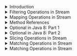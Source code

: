 <details>
<summary>Introduction</summary>

Introduces the Stream API.

The following topics are covered:
- Stream creation
  - a) `Stream.of(v1, v2, v3, ...)`
  - b) `List.stream()`
- The Stream interfaces
  - Intermediate operations
  - Terminal operations

The addition of the `Stream` API was one of the major features added to Java 8. A `Stream` in Java can be defined as a sequence of elements from a source that supports aggregate operations on its elements. The source here refers to collections or arrays that provide data to a stream.

A few important points about streams are:
1. A stream is not a data structure itself. It is a bunch of operations applied to a source. The source can be collections, arrays or I/O channels.
2. Streams don’t change the original data structure.
3. There can be zero or more intermediate operations that transform a stream into another stream.
4. Each intermediate operation is lazily executed (This will be discussed later).
5. Terminal operations produce the result of the stream.

### Stream creation

Streams can be created from different element sources, e.g., a collection or an array with the help of `stream()` and `of()` methods. Below are the different ways to create a stream.

### a) `Stream.of(v1, v2, v3, ...)`

In the below example, we are creating a stream of integers using the `Stream.of()` method.

```java
import java.util.stream.Stream;

public class StreamDemo {
    public static void main(String[] args) {
        Stream<Integer> stream = Stream.of(1,2,3,4,5,6,7,8,9);
        stream.forEach(p -> System.out.println(p));
    }
}
```

#### Output

```
1
2
3
4
5
6
7
8
9
```

### b) `List.stream()`

In the below example, we are creating a stream from a `List`.

```java
import java.util.ArrayList;
import java.util.List;
import java.util.stream.Stream;

public class StreamDemo {
    public static void main(String[] args) {
        List<String> list = new ArrayList<>();
        list.add("a");
        list.add("b");
        list.add("c");
        list.add("d");

        Stream<String> stream = list.stream();
        stream.forEach(p -> System.out.println(p));
    }
}
```

#### Output

```
a
b
c
d
```

### The Stream interfaces

The Stream API defines a few interfaces such as `Stream`, `IntStream`, `LongStream`, etc.

The `Stream<T>` interface is for object elements. For primitives, it defines `IntStream`, `LongStream` and `DoubleStream` interfaces.

It is a good practice to use primitive streams if you are dealing with primitives because wrapping primitives to objects and auto-boxing is a costly process.

Below is the complete list of methods defined in Stream API.

![img.png](img/01.png)

The methods defined by these interfaces can be divided into the following two categories:

### Intermediate operations

These methods do not produce any results. They usually accept functional interfaces as parameters and always return a new stream. Some examples of intermediate operations are `filter()`, `map()`, etc.

### Terminal operations

These methods produce some results, e.g., `count()`, `toArray(..)`, and `collect(..)`.

The streams operations can be further classified as:
1. filtering
2. slicing
3. mapping
4. matching and finding
5. reduction
6. collect

This was the basic introduction to streams. In subsequent sections, we will explore each of these operations. We will also look at how these methods are combined to process collections.

---

The next section discusses the filtering operations in `Stream`.

</details>


<details>
<summary>Filtering Operations in Stream</summary>

Discusses filtering operations in `Stream`.

The following topics are covered:
- `filter()` method
- `filter()` with custom object
- `filter()` chaining

The filtering operations filters the given stream and returns a new stream, which contains only those elements that are required for the next operation.

### `filter()` method

The `Stream` interface has a `filter()` method to filter a stream. This is an intermediate operation. Below is the method definition of the `filter()` method.

`Stream filter(Predicate<? super T> predicate)`

**Parameter**: A predicate to apply to each element to determine if it should be included.

**Return Type**: It returns a stream consisting of the elements of this stream that match the given predicate.

```java
import java.util.ArrayList;
import java.util.List;
import java.util.stream.Stream;

public class StreamDemo {
    public static void main(String[] args) {
        //Created a list of integers
        List<Integer> list = new ArrayList<>();
        list.add(1);
        list.add(12);
        list.add(23);
        list.add(45);
        list.add(6);

        list.stream()                           // Created a stream from the list
                .filter(num -> num > 10)        // filter() operation to get only numbers greater than 10
                .forEach(System.out::println);  // Printing each number in the list after filtering.

        // Again, printing the elements of `List` to show that the original list is not modified.
        System.out.println("Original list is not modified");
        list.stream().forEach(System.out::println);
    }
}
```

#### Output

```
12
23
45
Original list is not modified
1
12
23
45
6
```

In the above example, we created a list of integers. We followed the below steps:
1. Create a stream from the list.
2. Apply a `filter()` operation on this stream. We want to print only those numbers which are **greater than 10**, so we add a filter.

Please note that the filter operation *does not modify the original `List`*.

### `filter()` with custom object

Let's look at another example of `filter()` with a custom object.

In the below example, we are using multiple conditions in the filter method.

```java
import java.util.ArrayList;
import java.util.List;

public class StreamDemo {
    public static void main(String[] args) {
        List<Person> list = new ArrayList<>();  // Create a list of Person object.
        list.add(new Person("Dave", 23));
        list.add(new Person("Joe", 18));
        list.add(new Person("Ryan", 54));
        list.add(new Person("Iyan", 5));
        list.add(new Person("Ray", 63));

        // We are filtering out those persons whose age is more than 18 and less than 60.
        list.stream()
                .filter(person -> person.getAge() > 18 && person.getAge() < 60)
                .forEach(System.out::println);
    }
}

class Person {
    String name;
    int age;

    Person(String name, int age) {
        this.name = name;
        this.age = age;
    }

    public String getName() { return name; }

    public int getAge() { return age; }

    @Override
    public String toString() {
        return "Person{" +
                "name='" + name + '\'' +
                ", age=" + age +
                '}';
    }
}
```

#### Output

```
Person{name='Dave', age=23}
Person{name='Ryan', age=54}
```

In the above example, multiple conditions were used inside the filter.

### `filter()` chaining

In the above example, we wrote all the conditions in a single filter.

We can also chain the filter method to make the code more readable.

```java
import java.util.ArrayList;
import java.util.List;

public class StreamDemo {
    public static void main(String[] args) {
        List<Person> list = new ArrayList<>();
        list.add(new Person("Dave", 23));
        list.add(new Person("Joe", 18));
        list.add(new Person("Ryan", 54));
        list.add(new Person("Iyan", 5));
        list.add(new Person("Ray", 63));

        list.stream()
                .filter(person -> person.getName() != null ) // Filtering the object where name is not null
                .filter(person -> person.getAge() > 18 ) // Filtering the objects where age is greater than 18
                .filter(person -> person.getAge() < 60) // Filtering the objects where age is less than 60
                .forEach(System.out::println);
    }
}

class Person {
    String name;
    int age;

    Person(String name, int age) {
        this.name = name;
        this.age = age;
    }

    public String getName() { return name; }
    public int getAge() { return age; }

    @Override
    public String toString() {
        return "Person{" +
                "name='" + name + '\'' +
                ", age=" + age +
                '}';
    }
}
```

#### Output

```
Person{name='Dave', age=23}
Person{name='Ryan', age=54}
```

---

The next section discusses the mapping operations in `Stream`.

</details>


<details>
<summary>Mapping Operations in Stream</summary>

Discusses mapping operations and the different ways to transform a stream.

The following topics are covered:
- Understanding `map()`
- Understanding `mapToInt()`
- Understanding `flatMap()`

Mapping operations are those operations that transform the elements of a stream and return a new stream with transformed elements.

A variety of methods can be used to transform a stream into another stream object. The two most common methods used are `map()` and `flatMap()`.

### Understanding `map()`

The `map()` method takes a lambda expression as its only argument and uses it to change every individual element in the stream. Its return value is a new stream object containing the changed elements.

Below is the method definition:

`<R> Stream<R> map(Function<? super T, ? extends R> mapper)`

**Input Parameter**: A function to apply to each element.

**Return type**: Returns a stream consisting of the results of applying the given function to the elements of the stream.

Let's look at a basic example of `map()`. In the below example, we have a list of names. We need to print all the names on the list in the upper case.

```java
import java.util.ArrayList;
import java.util.List;

public class StreamDemo {
    public static void main(String[] args) {
        List<String> list = new ArrayList<>();
        list.add("Dave");
        list.add("Joe");
        list.add("Ryan");
        list.add("Iyan");
        list.add("Ray");
        // map() is used to convert each name to upper case.
        // Note: The map() method does not modify the original list.
        list.stream()
                .map(name -> name.toUpperCase()) // map() takes an input of Function<T, R> type.
                .forEach(System.out::println);   // forEach() takes an input of Consumer type.
    }
}
```

### Understanding `mapToInt()`

**Problem statement**:

Given a list of words, print the length of each word.

**Solution**:

To solve this problem, we can use a `map()`, which takes `s -> s.length()` lambda expression as input. However, have you noticed anything here?

The input is a string and output is an integer. If we use `map(s -> s.length())`, then it will return a stream of integers.

However, in the first lesson, we discussed that if we are dealing with primitives then we should use primitive flavors of stream.

The `mapToInt()` method comes into the picture here. If we use the `mapToInt()` method instead of `map()`, it will return `IntStream` instead of `Stream`.

So, if we are sure that our function is going to return a primitive, instead of using `map()` use `mapToInt()`, `mapToLong()` or `mapToDouble()`.

```java
import java.util.ArrayList;
import java.util.List;

public class StreamDemo {
    public static void main(String[] args) {
        List<String> list = new ArrayList<>();
        list.add("Dave");
        list.add("Joe");
        list.add("Ryan");
        list.add("Iyan");
        list.add("Ray");

        list.stream()
                .mapToInt(name -> name.length())
                .forEach(System.out::println);
    }
}
```

#### Output

```
4
3
4
4
3
```

### Understanding `flatMap()`

Stream `flatMap()` method is used to flatten a stream of collections to a stream of elements combined from all collections.

Basically, `flatMap()` is used to do following operation:
- `Stream<String[]> -> flatMap -> Stream<String>`
- `Stream<Set<String>> -> flatMap -> Stream<String>`
- `Stream<List<String>> -> flatMap -> Stream<String>`

Now, the question is why do we need to flatten our stream? The reason is that intermediate methods such as `filter()` and `distinct()` do not work on streams of `Collections`.

These methods only work on streams of primitives or objects. So, we need to flatten our stream before using these intermediate functions.

Let's see an example of `flatMap()`. In the below code we have a `List<List<String>>`.

We need to filter the strings and then print the filtered strings. The below code, will not print anything because we are not flattening our stream.

```java
import java.util.ArrayList;
import java.util.Arrays;
import java.util.List;
import java.util.stream.Stream;

public class StreamDemo {
    public static void main(String[] args) {
        List<List<String>> list = new ArrayList<>();
        list.add(Arrays.asList("a","b","c"));
        list.add(Arrays.asList("d","e","f"));
        list.add(Arrays.asList("g","h","i"));
        list.add(Arrays.asList("j","k","l"));

        Stream<List<String>> stream1 = list.stream();
        // `filter()` method do not work on stream of collections.
        Stream<List<String>> stream2 = stream1.filter(x -> "a".equals(x.toString()));
        // This will not print anything.
        stream2.forEach(System.out::println);
    }
}
```

#### Output

```
a
```

The above code can be written in a concise format as shown below. It was first written as an individual operation just for explanation.

```java
list.stream()
  .flatMap(s -> s.stream())
  .filter(x -> "a".equals(x))
  .forEach(System.out::println);
```

---

The next section discusses the method references.

</details>


<details>
<summary>Method References</summary>

Defines method references and explore types of method references.

The following topics will be covered:
- Four kinds of method references
  - 1. Static methods
  - 2. Instance method of a particular object
  - 3. Instance method of an arbitrary object
  - 4. Constructor references

Method references, as the name suggests, are the references to a method. They are similar to object references. As we can have reference to an object, we can have reference to a method as well.

Similar to an object reference, we can now pass behavior as parameters. But, you might be wondering what the difference between a method reference and lambda expressions is. There is no difference. Method references are shortened versions of lambda expressions that call a specific method.

Say you have a `Consumer` as defined below:

`Consumer<String> consumer = s -> System.out.println(s);`

This can be written as:

`Consumer<String> consumer = System.out::println;`

Here's one more example. Consider we have a `Function<T, R>` functional interface as defined below:

`Function<Person, Integer>  function = p  -> p.getAge();`

This can be written as:

`Function<Person, Integer>  function = Person::getAge;`

#### Four kinds of method references

There are four kinds of method references.

### 1. Static methods

The syntax to use static methods as method reference is `ClassName::MethodName`.

In the below example, we have a method `getLength()` which returns the length of the `String`. We have written a lambda expression using a method reference to fetch the length of the string.

```java
import java.util.ArrayList;
import java.util.List;

public class StreamDemo {
    public static int getLength(String str){
        return str.length();
    }

    public static void main(String[] args) {
        List<String> list = new ArrayList<>();
        list.add("done");
        list.add("word");
        list.add("practice");
        list.add("fake");

        // Code without using method reference.
        list.stream()
                .mapToInt(str -> StreamDemo.getLength(str))
                .forEach(System.out::println);

        // Code with method reference.
        list.stream()
                .mapToInt(StreamDemo::getLength)
                .forEach(System.out::println);
    }
}
```

#### Output

```
4
4
8
4
4
4
8
4
```

### 2. Instance method of a particular object

The syntax to use the instance method as a method reference is `referenceVariable::MethodName`.

We will look at the same example as above, but, this time, the `getLength()` method is not static.

```java
import java.util.ArrayList;
import java.util.List;

public class StreamDemo {
    public int getLength(String str) {
        return str.length();
    }

    public static void main(String[] args) {
        List<String> list = new ArrayList<>();
        list.add("done");
        list.add("word");
        list.add("practice");
        list.add("fake");

        StreamDemo demo = new StreamDemo();
        // Code without instance method reference.
        list.stream()
                .mapToInt(str -> demo.getLength(str))
                .forEach(System.out::println);

        // Code with instance method reference.
        list.stream()
                .mapToInt(demo::getLength)
                .forEach(System.out::println);
    }
}
```

#### Output

```
4
4
8
4
4
4
8
4
```

### 3. Instance method of an arbitrary object

This type of method reference does not require the object of the referenced class. We can directly use the class name in the method reference.

```java
import java.util.ArrayList;
import java.util.List;

public class StreamDemo {
    public int getLength(String str) {
        return str.length();
    }

    public static void main(String[] args) {
        List<Employee> list = new ArrayList<>();
        list.add(new Employee("here", 23, 20000));
        list.add(new Employee("is", 18, 40000));
        list.add(new Employee("all", 54, 100000));
        list.add(new Employee("this", 5, 34000));
        list.add(new Employee("information!", 63, 54000));
        // Code without using method reference.
        int totalSalary1 = list.stream()
                .mapToInt(emp -> emp.getSalary())
                .sum();
        
        // Code with method reference.
        int totalSalary = list.stream()
                .mapToInt(Employee::getSalary)
                .sum();

        System.out.println("The total salary is " + totalSalary);
    }
}

class Employee {
    String name;
    int age;
    int salary;

    Employee(String name, int age, int salary) {
        this.name = name;
        this.age = age;
        this.salary = salary;
    }

    public String getName() { return name; }

    public int getAge() { return age; }

    public int getSalary() { return salary; }

    @Override
    public String toString() {
        return "Employee{" +
                "name='" + name + '\'' +
                ", age=" + age +
                ", salary=" + salary +
                '}';
    }
}
```

#### Output

```
The total salary is 248000
```

### 4. Constructor references

We can refer to a constructor in the same way we reference a static method. The only difference is that we need to use a `new` keyword.

```java
import java.util.ArrayList;
import java.util.List;
import java.util.stream.Collectors;

public class StreamDemo {
    public int getLength(String str) { return str.length(); }
    public static void main(String[] args) {
        List<String> list = new ArrayList<>();
        list.add("we");
        list.add("understand that");
        list.add("Java 8");
        list.add("is");
        list.add("dated");

        // Code without constructor reference
        list.stream()
                .map(name -> new Employee(name))
                .forEach(System.out::println);

        // Code with constructor reference
        list.stream()
                .map(Employee::new)
                .forEach(System.out::println);
    }
}


class Employee {
    String name;
    int age;
    int salary;
    Employee(String name) { this.name = name; }
    Employee(String name, int age, int salary) {
        this.name = name;
        this.age = age;
        this.salary = salary;
    }

    public String getName() { return name; }
    public int getAge() { return age; }
    public int getSalary() { return salary; }

    @Override
    public String toString() {
        return "Employee{" +
                "name='" + name + '\'' +
                ", age=" + age +
                ", salary=" + salary +
                '}';
    }
}
```

#### Output

```
Employee{name='we', age=0, salary=0}
Employee{name='understand that', age=0, salary=0}
Employee{name='Java 8', age=0, salary=0}
Employee{name='is', age=0, salary=0}
Employee{name='dated', age=0, salary=0}
Employee{name='we', age=0, salary=0}
Employee{name='understand that', age=0, salary=0}
Employee{name='Java 8', age=0, salary=0}
Employee{name='is', age=0, salary=0}
Employee{name='dated', age=0, salary=0}
```

---

The next section discusses the `Optional` class in Java 8.

</details>


<details>
<summary>Optional in Java 8: Part 1</summary>

This section discusses the newly introduced `Optional` class. We will also look at different ways of creating an `Optional`.

The following topics will be covered:
- What is an `Optional`?
- Different ways of creating an `Optional`
  - 1) Using `empty()` method
  - 2) Using `of()` method
  - 3) Using `ofNullable()` method

### What is an `Optional`?

Java 8 has introduced a new class `Optional<T>` in the `java.util` package.

The `Optional<T>` is a wrapper class that stores an object of type `T`. The object may or may not be present in the optional.

According to Oracle,

<blockquote>“Java 8 Optional works as a container type for the value which is probably absent or null. Java Optional is a final class present in the java.util package.”</blockquote>

Let us look at how things worked before optional was introduced. In the below example, we have a `getEmployee()` method which gets the employee object from a `Map`. After fetching the employee object, we will print its details.

```java
import java.util.HashMap;
import java.util.Map;

public class StreamDemo {
    Map<Integer, Employee> empMap = new HashMap<>();
    public Employee getEmployee(Integer employeeId) {
        return empMap.get(employeeId);
    }
    public static void main(String[] args) {
        StreamDemo demo = new StreamDemo();
        // Fetching the employee with id 123. But since map is empty this will be null.
        Employee emp = demo.getEmployee(123);
        // This will throw Null Pointer Exception because emp is null.
        System.out.println(emp.getName()); 
    }
}

class Employee {
    String name;
    int age;
    int salary;

    Employee(String name) { this.name = name; }
    Employee(String name, int age, int salary) {
        this.name = name;
        this.age = age;
        this.salary = salary;
    }

    public String getName() { return name; }
    public int getAge() { return age; }
    public int getSalary() { return salary; }

    @Override
    public String toString() {
        return "Employee{" +
                "name='" + name + '\'' +
                ", age=" + age +
                ", salary=" + salary +
                '}';
    }
}
```

#### Output

```
Exception in thread "main" java.lang.NullPointerException
	at StreamDemo.main(StreamDemo.java:19)
```

As you can see, every time we use an object there is a chance of that dreaded `NullPointerException`. To overcome this we need to add `null` checks, which result in a lot of boilerplate code. Using `Optional` makes the code more readable and less prone to error.

The below example shows how the same program can be written using an `Optional<T>`. Instead of directly returning the `Employee` object, we are wrapping it into an `Optional`.

```java
import java.util.HashMap;
import java.util.Map;
import java.util.Optional;

public class StreamDemo {
    Map<Integer, Employee> empMap = new HashMap<>();
    public Optional<Employee> getEmployee(Integer employeeId) {
        // Before returning the employee object we are wrapping it into an Optional
        return Optional.ofNullable(empMap.get(employeeId));
    }
    public static void main(String[] args) {
        StreamDemo demo = new StreamDemo();
        Optional<Employee> emp = demo.getEmployee(123);
        // Before getting a value from Optional we check if the value is present through isPresent() method.
        if (emp.isPresent()) {
            System.out.println(emp.get().getName());  // We use get() method to get the value from Optional.
        } else {
            System.out.println("No employee returned.");
        }
    }
}

class Employee {
    String name;
    int age;
    int salary;

    Employee(String name) { this.name = name; }
    Employee(String name, int age, int salary) {
        this.name = name;
        this.age = age;
        this.salary = salary;
    }

    public String getName() { return name; }
    public int getAge() { return age; }
    public int getSalary() { return salary; }

    @Override
    public String toString() {
        return "Employee{" +
                "name='" + name + '\'' +
                ", age=" + age +
                ", salary=" + salary +
                '}';
    }
}
```

#### Output

```
No employee returned.
```

After looking at the above code, you might be wondering what the use of `Optional<T>` is if we need to check whether the value in the optional is `null` or not, using the `isPresent()` method. Why can't we just use the method directly and do a `null` check instead of wrapping it into an `Optional<T>`?

The benefit of `Optional<T>` is not that we are saved from applying a `null` check. The benefit is that `Optional<T>` class provides us lots of utility methods that we can apply to our wrapped objects.

### Different ways of creating an `Optional`

There are three different ways of creating an `Optional` object.

#### 1) Using `empty()` method

We can create an empty optional using the `empty()` method. The optional created through `empty()` will contain a `null` value.

`Optional < Person > person = Optional.empty();`

#### 2) Using `of()` method

We can create an `Optional` object that has a non-`null` value using `of()` method. If we create an `Optional` using the `of()` method and the value is `null`, then it will throw a **Null Pointer Exception**.

To create an `Optional` using the `of()` method, when you are really sure that the value is not `null`, do the following.

```
Person person = new Person();
Optional<Person> optional = Optional.of(person);
```

#### 3) Using `ofNullable()` method

If while creating the `Optional`, you are not sure if the value is null or not null, then use the `ofNullable()` method. If a non-null value is passed in `Optional.ofNullable()`, then it will return the `Optional`, containing the specified value. Otherwise, it will return an empty `Optional`.

```
Person person = new Person();
Optional<Person> optional = Optional.ofNullable(person);
```

---

This section provided a basic introduction to what an `Optional` is. The subsequent section discusses all the methods present in the `Optional` class.

</details>


<details>
<summary>Optional in Java 8: Part 2</summary>

Discuss some of the methods added in `Optional` class and discuss their functionalities.

The following topics will be covered:
- 1) `isPresent()`
- 2) `ifPresent(Consumer<? super T> consumer)`
- 3) `get()`
- 4) `orElse(T other)`
- 5) `orElseGet(Supplier<? extends T> other)`
- 6) `orElseThrow(Supplier<? extends T> other)`
- 7) `Optional<T> filter(Predicate<? super T> predicate)`
- 8) `map(Function<? super T, ? extends U> mapper)`
- 9) `flatMap(Function<? super T, Optional<U>> mapper)`

In the previous section, we looked at the `Optional<T>` class. You learned what an `Optional` is and how to create it.

In this section, we will look at all the operations that we can perform using an `Optional`.

Below is the list of methods available in the `Optional` class.

![img.png](img/02.png)

### 1) `isPresent()`

The `isPresent()` method is used to check if the optional contains a value or if it is `null`.

The method `isPresent()` returns the value `true` in case the `id` of the `Optional` objects contains a non-null value. Otherwise, it returns a `false` value.

```java
Optional<Person> optional = getPerson();
if (optional.isPresent()) {
    System.out.println(optional.get.getName())
}
```

### 1) `ifPresent(Consumer<? super T> consumer)`

Here is the syntax of the `ifPresent()` method.

`public void ifPresent(Consumer<? super T> consumer)`

It takes in a `Consumer` as a parameter and returns nothing. When `ifPresent()` is called, if a value is present, the specified consumer is invoked with the value. Otherwise, nothing happens.

```java
import java.util.HashMap;
import java.util.Map;
import java.util.Optional;

public class StreamDemo {
    Map<Integer, Employee> empMap = new HashMap<>();
    public void populateEmployee() {
        empMap.put(123, new Employee("Alex", 23, 12000));
    }
    public Optional<Employee> getEmployee(Integer employeeId) {
        // Before returning the employee object we are wrapping it into an Optional
        return Optional.ofNullable(empMap.get(employeeId));
    }
    public static void main(String[] args) {
        StreamDemo demo = new StreamDemo();
        demo.populateEmployee();
        Optional<Employee> emp = demo.getEmployee(123);
        emp.ifPresent(System.out::println);
    }
}

class Employee {
    String name;
    int age;
    int salary;

    Employee(String name) { this.name = name; }
    Employee(String name, int age, int salary) {
        this.name = name;
        this.age = age;
        this.salary = salary;
    }

    public String getName() { return name; }
    public int getAge() { return age; }
    public int getSalary() { return salary; }

    @Override
    public String toString() {
        return "Employee{" +
                "name='" + name + '\'' +
                ", age=" + age +
                ", salary=" + salary +
                '}';
    }
}
```

#### Output

```
Employee{name='Alex', age=23, salary=12000}
```

### 3) `get()`

The `get()` method returns a value if it is present in this `Optional`. Otherwise, it throws `NoSuchElementException`.

It is risky to use this method without checking if the value is present or not using `isPresent()` method.

```java
import java.util.HashMap;
import java.util.Map;
import java.util.Optional;

public class OptionalDemo {
    public static void main(String[] args) {
        Optional<String> optional = Optional.ofNullable(null);
        // This will throw exception because optional contains a null value.
        System.out.println(optional.get());
    }
}
```

#### Output

```
Exception in thread "main" java.util.NoSuchElementException: No value present
	at java.util.Optional.get(Optional.java:135)
	at OptionalDemo.main(OptionalDemo.java:11)
```

### 3) `orElse(T other)`

This method returns the value present in the optional. If no value is present, then a default value provided as a parameter is returned.

```java
import java.util.HashMap;
import java.util.Map;
import java.util.Optional;

public class OptionalDemo {
    public static void main(String[] args) {
        Optional<String> optional = Optional.ofNullable(null);
        // This will return the default value.
        System.out.println(optional.orElse("default string"));
    }
}
```

#### Output

```
default string
```

### 5) `orElseGet(Supplier<? extends T> other)`

This method returns the value present in the optional. If no value is present, then the value calculated from the supplier provided as a parameter is returned.

```java
import java.util.HashMap;
import java.util.Map;
import java.util.Optional;

public class OptionalDemo {
    public static String getDefaultValue() { return "default"; }
    public static void main(String[] args) {
        Optional<String> optional = Optional.ofNullable(null);
        // This will return the default value.
        System.out.println(optional.orElseGet(OptionalDemo::getDefaultValue));
    }
}
```

#### Output

```
default
```

### 6) `orElseThrow(Supplier<? extends T> other)`

This method returns the value present in the optional. If no value is present, then it throws the exception created by the provided supplier.

```java
import java.util.Optional;

public class OptionalDemo {
    public static void main(String[] args) {
        Optional<String> optional = Optional.ofNullable(null);
        // This will throw exception
        try {
            System.out.println(optional.orElseThrow(() -> new Exception("Resource not found.")));
        } catch (Exception e) {
            e.printStackTrace();
        }

    }
}
```

#### Output

```
java.lang.Exception: Resource not found.
	at OptionalDemo.lambda$main$0(OptionalDemo.java:10)
	at java.util.Optional.orElseThrow(Optional.java:290)
	at OptionalDemo.main(OptionalDemo.java:10)
```

### 7) `Optional<T> filter(Predicate<? super T> predicate)`

The `filter()` method is used to check if the value in our optional matches a particular condition. If yes, then the optional with the value is returned. Otherwise, an empty optional is returned.

```java
import java.util.Optional;

public class OptionalDemo {
    public static void main(String[] args) {
        Optional<String> optional = Optional.ofNullable("orange");
        // Since the filter condition is matched, this will return the optional.
        System.out.println(optional.filter(str -> str.equals("orange")));
        // Since the filter condition is not matched, this will return empty optional.
        System.out.println(optional.filter(str -> str.equals("apple")));
    }
}
```

#### Output

```
Optional[orange]
Optional.empty
```

### 8) `map(Function<? super T, ? extends U> mapper)`

As per Java docs,

<blockquote>“if a value is present, apply the provided mapping function to it, and if the result is non-null, return an Optional describing the result. Otherwise, return an empty Optional.”</blockquote>

```java
import java.util.*;

public class StreamDemo {
    public static void main(String[] args) {
        // Creating an Optional of Employee object.
        Optional<Employee> optional = Optional.of(new Employee("Adam", 54, 20000));
        optional
                .map(emp -> emp.getSalary()) // Fetching the salary from employee object.
                .filter(sal -> sal > 10000) // Checking if the salary is greater than 10000.
                .ifPresent(System.out::println);
    }
}

class Employee {
    String name;
    int age;
    int salary;

    Employee(String name) { this.name = name; }

    Employee(String name, int age, int salary) {
        this.name = name;
        this.age = age;
        this.salary = salary;
    }

    public String getName() { return name; }
    public int getAge() { return age; }
    public int getSalary() { return salary; }

    @Override
    public String toString() {
        return "Employee{" +
                "name='" + name + '\'' +
                ", age=" + age +
                ", salary=" + salary +
                '}';
    }
}
```

#### Output

```
20000
```

### 9) `flatMap(Function<? super T, Optional<U>> mapper)`

Similar to the `map()` method, we also have the `flatMap()` method as an alternative for transforming values.

The difference is that the `map` transforms values only when they are unwrapped, whereas `flatMap` takes a wrapped value and unwraps it before transforming it.

Let's take the same example that we discussed while looking at `map()`. There is a slight modification though. The `getSalary()` method will return `Optional<Integer>`, so the return type of the `optional.map(emp -> emp.getSalary())` operation will be `Optional<Optional<Integer>>`.

`Optional<Optional<Integer>> op1 = optional.map(emp -> emp.getSalary());`

If we don't need a nested `Optional`, then we can use a `flatMap()`.

`Optional<Integer> op1 = optional.flatMap(emp -> emp.getSalary());`

Here is the complete code example.

```java
import java.util.*;

public class OptionalDemo {
    public static void main(String[] args) {
        // Creating an Optional of Employee object.
        Optional<Employee> optional = Optional.of(new Employee("Adam", 54, 20000));
        optional.flatMap(emp -> emp.getSalary())
                .filter(sal -> sal > 10000)
                .ifPresent(System.out::println);
    }
}

class Employee {
    String name;
    int age;
    int salary;

    Employee(String name) {
        this.name = name;
    }
    Employee(String name, int age, int salary) {
        this.name = name;
        this.age = age;
        this.salary = salary;
    }

    public String getName() { return name; }
    public int getAge() { return age; }
    public Optional<Integer> getSalary() { return Optional.of(salary); }

    @Override
    public String toString() {
        return "Employee{" +
                "name='" + name + '\'' +
                ", age=" + age +
                ", salary=" + salary +
                '}';
    }
}
```

---

The following section discusses slicing operations in `Stream`.

</details>


<details>
<summary>Slicing Operations in Stream</summary>

Discusses some of the most common slicing methods present in the `Stream` API.

The following topics are covered:
- 1. `distinct()`
- 2. `limit()`
- 3. `skip()`

The slicing operations are intermediate operations, and, as the name implies, they are used to slice a stream.

Now, we will look at some of the most common slicing methods present in Stream API.

### 1. `distinct()`

The first operation that we are going to discuss is `distinct()`. It returns a stream consisting of the distinct elements (according to `Object.equals(Object)`) of this stream.

So, if you have a stream of custom objects then your custom class should override `equals()` and `hashcode()` methods.

Let’s look at an example to understand `distinct()` better. In the below example, we have a list of countries. The list can contain duplicate elements as well. We need to print all the distinct countries.

```java
import java.util.ArrayList;
import java.util.Arrays;
import java.util.List;
import java.util.stream.Stream;

public class StreamDemo {
    public static void main(String[] args) {
        List<String> countries = new ArrayList<>();
        countries.add("India");
        countries.add("USA");
        countries.add("China");
        countries.add("India");
        countries.add("UK");
        countries.add("China");

        countries.stream()
                .distinct()
                .forEach(System.out::println);
    }
}
```

#### Output

```
India
USA
China
UK
```

### 2. `limit()`

This is also an intermediate function. It returns a stream consisting of the elements of this stream, truncated to be no longer than `maxSize` in length.

Below is the method syntax:

`Stream<T> limit(long maxSize)`

In our example above, we used the `distinct()` method to get only the distinct countries. Now we will limit the number of countries to three.

```java
import java.util.ArrayList;
import java.util.Arrays;
import java.util.List;
import java.util.stream.Stream;

public class StreamDemo {
    public static void main(String[] args) {
        List<String> countries = new ArrayList<>();
        countries.add("India");
        countries.add("USA");
        countries.add("China");
        countries.add("India");
        countries.add("UK");
        countries.add("China");

        countries.stream()
                .distinct()
                .limit(3)
                .forEach(System.out::println);
    }
}
```

#### Output

```
India
USA
China
```

### 2) `skip()`

Like `distinct()` and `limit()`, `skip()` is also an intermediate method. It returns a stream consisting of the remaining elements of this stream after discarding the first **n** elements of the stream.

Below is the syntax of this method.

`Stream<T> skip(long n)`

If this stream contains fewer than `n` elements then an empty stream will be returned.

```java
import java.util.ArrayList;
import java.util.Arrays;
import java.util.List;
import java.util.stream.Stream;

public class StreamDemo {
    public static void main(String[] args) {
        List<String> countries = new ArrayList<>();
        countries.add("India");
        countries.add("USA");
        countries.add("China");
        countries.add("India");
        countries.add("UK");
        countries.add("China");

        countries.stream()
                .distinct()
                .skip(2)
                .forEach(System.out::println);
    }
}
```

#### Output

```
China
UK
```

This is all we have for slicing functions. The next section discusses matching functions.

</details>


<details>
<summary>Matching Operations in Stream</summary>

Discuss the matching operations in the `Stream` API.

The following topics are covered:
- 1) `anyMatch()`
- 2) `allMatch()`
- 3) `noneMatch()`

Matching operations are terminal operations that are used to check if elements with certain criteria are present in the stream or not.

There are mainly three matching functions available in `Stream`. These are:
- `anyMatch()`
- `allMatch()`
- `noneMatch()`

We will discuss each one of them with examples.

### 1) `anyMatch()`

Here is the syntax of this method:

`boolean anyMatch(Predicate<? super T> predicate)`

It takes a predicate as input and returns
- `true` is at least one element matches the criteria
- `false` if no element matches the criteria
- `false` if the stream is empty

In the below example, we have a List of `Person` objects. We need to check if there is any person residing in a particular country.

```java
import java.util.ArrayList;
import java.util.Arrays;
import java.util.List;
import java.util.stream.Stream;

public class StreamDemo {
    public static void main(String[] args) {
        List<Person> list = new ArrayList<>();
        list.add(new Person("Dave", 23,"India"));
        list.add(new Person("Joe", 18,"USA"));
        list.add(new Person("Ryan", 54,"Canada"));
        list.add(new Person("Iyan", 5,"India"));
        list.add(new Person("Ray", 63,"China"));

        boolean anyCanadian = list.stream()
                .anyMatch(p -> p.getCountry().equals("Canada"));

        System.out.println("Is there any resident of Canada: " + anyCanadian);
    }
}


class Person {
    String name;
    int age;
    String country;

    Person(String name, int age, String country) {
        this.name = name;
        this.age = age;
        this.country = country;
    }

    public String getName() { return name; }

    public int getAge() { return age; }

    public String getCountry() { return country; }
}
```

#### Output

```
Is there any resident of Canada: true
```

### 2) `allMatch()`

Here is the syntax of this method:

`boolean allMatch(Predicate<? super T> predicate)`

It takes a predicate as input and returns
- `true` if all elements match the criteria.
- `false` if the stream is empty.
- `false` if even a single element does not match the criteria.

In the below example, we have a `List` of `Person` objects. We need to check if all the persons are residents of a particular country.

```java
import java.util.ArrayList;
import java.util.Arrays;
import java.util.List;
import java.util.stream.Stream;

public class StreamDemo {
    public static void main(String[] args) {
        List<Person> list = new ArrayList<>();
        list.add(new Person("Dave", 23,"India"));
        list.add(new Person("Joe", 18,"USA"));
        list.add(new Person("Ryan", 54,"Canada"));
        list.add(new Person("Iyan", 5,"India"));
        list.add(new Person("Ray", 63,"China"));

        boolean anyCanadian = list.stream()
                .allMatch(p -> p.getCountry().equals("Canada"));

        System.out.println("Are all persons canadian: " + anyCanadian);
    }
}


class Person {
    String name;
    int age;
    String country;

    Person(String name, int age, String country) {
        this.name = name;
        this.age = age;
        this.country = country;
    }

    public String getName() { return name; }
    public int getAge() { return age; }
    public String getCountry() { return country; }
}
```

#### Output

```
Are all persons canadian: false
```

### 3) `noneMatch()`

Here is the syntax of this method:

`boolean noneMatch(Predicate<? super T> predicate)`

It takes a predicate as input and returns
- `true` if no elements of the stream match the provided predicate.
- `true` if the stream is empty.
- `false` if even a single element matches the criteria.

In the below example, we have a list of `Person` objects. We need to check if all the persons are residents of a particular country.

```java
import java.util.ArrayList;
import java.util.Arrays;
import java.util.List;
import java.util.stream.Stream;

public class StreamDemo {
    public static void main(String[] args) {
        List<Person> list = new ArrayList<>();
        list.add(new Person("Dave", 23,"India"));
        list.add(new Person("Joe", 18,"USA"));
        list.add(new Person("Ryan", 54,"Canada"));
        list.add(new Person("Iyan", 5,"India"));
        list.add(new Person("Ray", 63,"China"));

        boolean anyRussian = list.stream()
                .noneMatch(p -> p.getCountry().equals("Russia"));

        System.out.println(anyRussian);
    }
}


class Person {
    String name;
    int age;
    String country;

    Person(String name, int age, String country) {
        this.name = name;
        this.age = age;
        this.country = country;
    }

    public String getName() { return name; }
    public int getAge() { return age; }
    public String getCountry() { return country; }
}
```

#### Output

```
true
```

---

That's all for matching operations. The next section will discuss finding operations.

</details>


<details>
<summary>Matching Operations in Stream</summary>



</details>